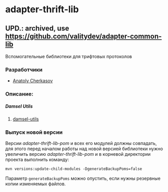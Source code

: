 # adapter-thrift-lib

UPD.: archived, use https://github.com/valitydev/adapter-common-lib
---

Вспомогательные библиотеки для трифтовых протоколов

### Разработчики

- [Anatoly Cherkasov](https://github.com/avcherkasov)

### Описание:


##### Damsel Utils

1. [damsel-utils](damsel-utils/README.md)


### Выпуск новой версии

Версии _adapter-thrift-lib-pom_ и всех его модулей должны совпадать, для этого перед началом работы над новой версией библиотеки нужно увеличить версию _adapter-thrift-lib-pom_ и в корневой директории проекта выполнить команду:
```
mvn versions:update-child-modules -DgenerateBackupPoms=false
```

Параметр `generateBackupPoms` можно опустить, если нужны резервные копии изменяемых файлов.
